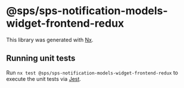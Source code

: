 # @sps/sps-notification-models-widget-frontend-redux

This library was generated with [Nx](https://nx.dev).

## Running unit tests

Run `nx test @sps/sps-notification-models-widget-frontend-redux` to execute the unit tests via [Jest](https://jestjs.io).
